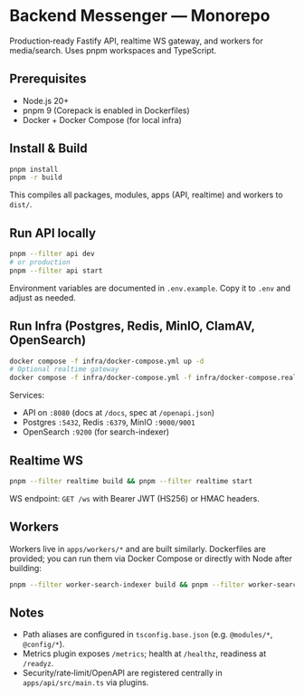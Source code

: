 # Backend Messenger — Monorepo

Production‑ready Fastify API, realtime WS gateway, and workers for media/search. Uses pnpm workspaces and TypeScript.

## Prerequisites

- Node.js 20+
- pnpm 9 (Corepack is enabled in Dockerfiles)
- Docker + Docker Compose (for local infra)

## Install & Build

```bash
pnpm install
pnpm -r build
```

This compiles all packages, modules, apps (API, realtime) and workers to `dist/`.

## Run API locally

```bash
pnpm --filter api dev
# or production
pnpm --filter api start
```

Environment variables are documented in `.env.example`. Copy it to `.env` and adjust as needed.

## Run Infra (Postgres, Redis, MinIO, ClamAV, OpenSearch)

```bash
docker compose -f infra/docker-compose.yml up -d
# Optional realtime gateway
docker compose -f infra/docker-compose.yml -f infra/docker-compose.realtime.yml up -d
```

Services:
- API on `:8080` (docs at `/docs`, spec at `/openapi.json`)
- Postgres `:5432`, Redis `:6379`, MinIO `:9000/9001`
- OpenSearch `:9200` (for search-indexer)

## Realtime WS

```bash
pnpm --filter realtime build && pnpm --filter realtime start
```

WS endpoint: `GET /ws` with Bearer JWT (HS256) or HMAC headers.

## Workers

Workers live in `apps/workers/*` and are built similarly. Dockerfiles are provided; you can run them via Docker Compose or directly with Node after building:

```bash
pnpm --filter worker-search-indexer build && pnpm --filter worker-search-indexer start
```

## Notes

- Path aliases are configured in `tsconfig.base.json` (e.g. `@modules/*`, `@config/*`).
- Metrics plugin exposes `/metrics`; health at `/healthz`, readiness at `/readyz`.
- Security/rate‑limit/OpenAPI are registered centrally in `apps/api/src/main.ts` via plugins.
